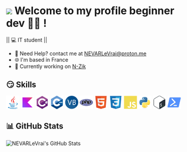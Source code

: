 ![](https://user-images.githubusercontent.com/18350557/176309783-0785949b-9127-417c-8b55-ab5a4333674e.gif) Welcome to my profile beginner dev 👨‍💻 !
=============================================================================================================================

||  💻 IT student  ||

* 🔗  Need Help? contact me at [NEVARLeVrai@proton.me](mailto:NEVARLeVrai@proton.me)
* 🌐  I'm based in France
* 🧠  Currently working on [N-Zik](https://github.com/NEVARLeVrai/N-Zik)

## 😏 Skills

<a href="https://en.wikipedia.org/wiki/Java_(programming_language)" target="_blank" rel="noreferrer"><img src="https://raw.githubusercontent.com/devicons/devicon/refs/heads/master/icons/java/java-original.svg" width="36" height="36" alt="Csharp" /></a>
<a href="https://en.wikipedia.org/wiki/Kotlin_(programming_language)" target="_blank" rel="noreferrer"><img src="https://raw.githubusercontent.com/devicons/devicon/refs/heads/master/icons/kotlin/kotlin-original.svg" width="36" height="36" alt="Csharp" /></a>
<a href="https://en.wikipedia.org/wiki/C_Sharp" target="_blank" rel="noreferrer"><img src="https://raw.githubusercontent.com/devicons/devicon/master/icons/csharp/csharp-original.svg" width="36" height="36" alt="Csharp" /></a>
<a href="https://en.wikipedia.org/wiki/C++" target="_blank" rel="noreferrer"> <img src="https://raw.githubusercontent.com/devicons/devicon/master/icons/cplusplus/cplusplus-original.svg" width="36" height="36" alt="c++"/></a>
<a href="https://en.wikipedia.org/wiki/Visual_Basic" target="_blank" rel="noreferrer"><img src="https://github.com/devicons/devicon/blob/master/icons/visualbasic/visualbasic-original.svg" width="36" height="36" alt="VB" /></a>
<a href="https://en.wikipedia.org/wiki/PHP" target="_blank" rel="noreferrer"><img src="https://raw.githubusercontent.com/devicons/devicon/master/icons/php/php-original.svg" width="36" height="36" alt="PHP" /></a>
<a href="https://en.wikipedia.org/wiki/HTML5" target="_blank" rel="noreferrer"><img src="https://raw.githubusercontent.com/devicons/devicon/master/icons/html5/html5-original.svg" width="36" height="36" alt="HTML5" /></a>
<a href="https://en.wikipedia.org/wiki/CSS3" target="_blank" rel="noreferrer"><img src="https://raw.githubusercontent.com/devicons/devicon/master/icons/css3/css3-original.svg" width="36" height="36" alt="CSS3" /></a>
<a href="https://en.wikipedia.org/wiki/JavaScript" target="_blank" rel="noreferrer"><img src="https://raw.githubusercontent.com/devicons/devicon/master/icons/javascript/javascript-plain.svg" width="36" height="36" alt="JS" /></a>
<a href="https://www.python.org/" target="_blank" rel="noreferrer"><img src="https://raw.githubusercontent.com/devicons/devicon/master/icons/python/python-original.svg" width="36" height="36" alt="Python"/></a>
<a href="https://en.wikipedia.org/wiki/Batch_file" target="_blank" rel="noreferrer"><img src="https://raw.githubusercontent.com/devicons/devicon/master/icons/bash/bash-original.svg" width="36" height="36" alt="Batch" /></a>
<a href="https://en.wikipedia.org/wiki/Windows_PowerShell" target="_blank" rel="noreferrer"><img src="https://raw.githubusercontent.com/devicons/devicon/master/icons/powershell/powershell-original.svg" width="36" height="36" alt="PowerShell" /></a></p>

## 📊 GitHub Stats
<img src="https://github-readme-stats.vercel.app/api/top-langs/?username=NEVARLeVrai&theme=dark&show_icons=true&hide_border=true&layout=compact" alt="NEVARLeVrai's GitHub Stats" />
